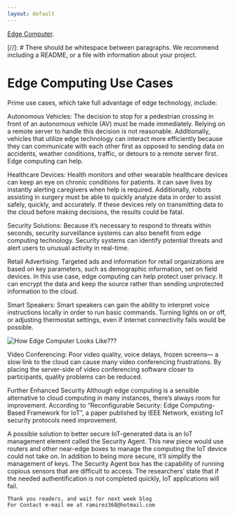 ```yaml
---
layout: default
---
```



[Edge Computer](https://www.youtube.com/watch?v=3hScMLH7B4o).

[//]: #  There should be whitespace between paragraphs. We recommend including a README, or a file with information about your project.

# Edge Computing Use Cases
Prime use cases, which take full advantage of edge technology, include:

Autonomous Vehicles: The decision to stop for a pedestrian crossing in front of an autonomous vehicle (AV) must be made immediately. Relying on a remote server to handle this decision is not reasonable. Additionally, vehicles that utilize edge technology can interact more efficiently because they can communicate with each other first as opposed to sending data on accidents, weather conditions, traffic, or detours to a remote server first. Edge computing can help.

Healthcare Devices: Health monitors and other wearable healthcare devices can keep an eye on chronic conditions for patients. It can save lives by instantly alerting caregivers when help is required. Additionally, robots assisting in surgery must be able to quickly analyze data in order to assist safely, quickly, and accurately. If these devices rely on transmitting data to the cloud before making decisions, the results could be fatal.

Security Solutions: Because it’s necessary to respond to threats within seconds, security surveillance systems can also benefit from edge computing technology. Security systems can identify potential threats and alert users to unusual activity in real-time.

Retail Advertising: Targeted ads and information for retail organizations are based on key parameters, such as demographic information, set on field devices. In this use case, edge computing can help protect user privacy. It can encrypt the data and keep the source rather than sending unprotected information to the cloud.

Smart Speakers: Smart speakers can gain the ability to interpret voice instructions locally in order to run basic commands. Turning lights on or off, or adjusting thermostat settings, even if internet connectivity fails would be possible.

![How Edge Computer Looks Like???](https://miro.medium.com/max/800/1*e-f-6BRq4-Bv4jW6CSjiTg.png)

Video Conferencing: Poor video quality, voice delays, frozen screens— a slow link to the cloud can cause many video conferencing frustrations. By placing the server-side of video conferencing software closer to participants, quality problems can be reduced.

Further Enhanced Security
Although edge computing is a sensible alternative to cloud computing in many instances, there’s always room for improvement. According to “Reconfigurable Security: Edge Computing-Based Framework for IoT”, a paper published by IEEE Network, existing IoT security protocols need improvement.

A possible solution to better secure IoT-generated data is an IoT management element called the Security Agent. This new piece would use routers and other near-edge boxes to manage the computing the IoT device could not take on. In addition to being more secure, it’ll simplify the management of keys. The Security Agent box has the capability of running copious sensors that are difficult to access. The researchers’ state that if the needed authentification is not completed quickly, IoT applications will fail.






```
Thank you readers, and wait for next week blog
For Contact e-mail me at ramirez368@hotmail.com

```
